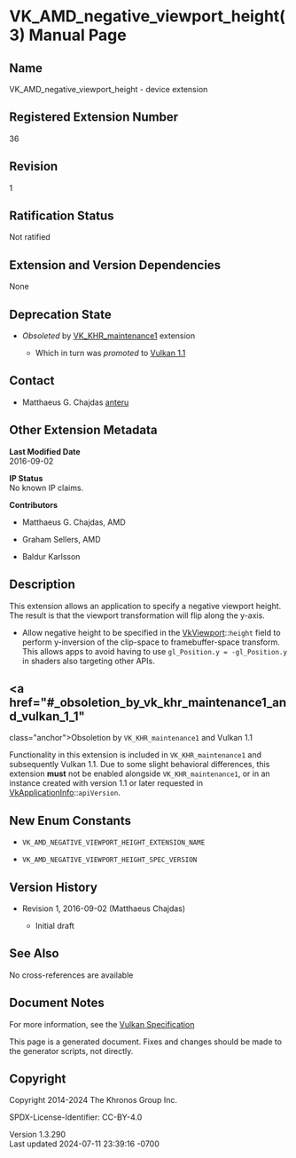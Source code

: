 # VK_AMD_negative_viewport_height(3) Manual Page

## Name

VK_AMD_negative_viewport_height - device extension



## <a href="#_registered_extension_number" class="anchor"></a>Registered Extension Number

36

## <a href="#_revision" class="anchor"></a>Revision

1

## <a href="#_ratification_status" class="anchor"></a>Ratification Status

Not ratified

## <a href="#_extension_and_version_dependencies" class="anchor"></a>Extension and Version Dependencies

None

## <a href="#_deprecation_state" class="anchor"></a>Deprecation State

- *Obsoleted* by [VK_KHR_maintenance1](https://registry.khronos.org/vulkan/specs/1.3-extensions/man/html/VK_KHR_maintenance1.html)
  extension

  - Which in turn was *promoted* to <a
    href="https://registry.khronos.org/vulkan/specs/1.3-extensions/html/vkspec.html#versions-1.1-promotions"
    target="_blank" rel="noopener">Vulkan 1.1</a>

## <a href="#_contact" class="anchor"></a>Contact

- Matthaeus G. Chajdas <a
  href="https://github.com/KhronosGroup/Vulkan-Docs/issues/new?body=%5BVK_AMD_negative_viewport_height%5D%20@anteru%0A*Here%20describe%20the%20issue%20or%20question%20you%20have%20about%20the%20VK_AMD_negative_viewport_height%20extension*"
  target="_blank" rel="nofollow noopener"><em></em>anteru</a>

## <a href="#_other_extension_metadata" class="anchor"></a>Other Extension Metadata

**Last Modified Date**  
2016-09-02

**IP Status**  
No known IP claims.

**Contributors**  
- Matthaeus G. Chajdas, AMD

- Graham Sellers, AMD

- Baldur Karlsson

## <a href="#_description" class="anchor"></a>Description

This extension allows an application to specify a negative viewport
height. The result is that the viewport transformation will flip along
the y-axis.

- Allow negative height to be specified in the
  [VkViewport](https://registry.khronos.org/vulkan/specs/1.3-extensions/man/html/VkViewport.html)::`height` field to perform y-inversion
  of the clip-space to framebuffer-space transform. This allows apps to
  avoid having to use `gl_Position.y = -gl_Position.y` in shaders also
  targeting other APIs.

## <a href="#_obsoletion_by_vk_khr_maintenance1_and_vulkan_1_1"
class="anchor"></a>Obsoletion by `VK_KHR_maintenance1` and Vulkan 1.1

Functionality in this extension is included in `VK_KHR_maintenance1` and
subsequently Vulkan 1.1. Due to some slight behavioral differences, this
extension **must** not be enabled alongside `VK_KHR_maintenance1`, or in
an instance created with version 1.1 or later requested in
[VkApplicationInfo](https://registry.khronos.org/vulkan/specs/1.3-extensions/man/html/VkApplicationInfo.html)::`apiVersion`.

## <a href="#_new_enum_constants" class="anchor"></a>New Enum Constants

- `VK_AMD_NEGATIVE_VIEWPORT_HEIGHT_EXTENSION_NAME`

- `VK_AMD_NEGATIVE_VIEWPORT_HEIGHT_SPEC_VERSION`

## <a href="#_version_history" class="anchor"></a>Version History

- Revision 1, 2016-09-02 (Matthaeus Chajdas)

  - Initial draft

## <a href="#_see_also" class="anchor"></a>See Also

No cross-references are available

## <a href="#_document_notes" class="anchor"></a>Document Notes

For more information, see the <a
href="https://registry.khronos.org/vulkan/specs/1.3-extensions/html/vkspec.html#VK_AMD_negative_viewport_height"
target="_blank" rel="noopener">Vulkan Specification</a>

This page is a generated document. Fixes and changes should be made to
the generator scripts, not directly.

## <a href="#_copyright" class="anchor"></a>Copyright

Copyright 2014-2024 The Khronos Group Inc.

SPDX-License-Identifier: CC-BY-4.0

Version 1.3.290  
Last updated 2024-07-11 23:39:16 -0700
